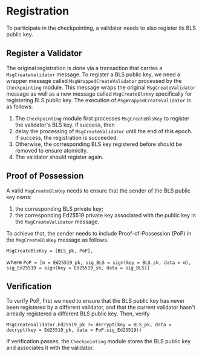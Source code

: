 # Registration

To participate in the checkpointing, a validator needs to also register its BLS public key.

## Register a Validator

The original registration is done via a transaction that carries a `MsgCreateValidator` message.
To register a BLS public key, we need a wrapper message called `MsgWrappedCreateValidator` processed by the `Checkpointing` module.
This message wraps the original `MsgCreateValidator` message as well as a new message called `MsgCreateBlsKey` specifically for registering BLS public key.
The execution of `MsgWrappedCreateValidator` is as follows.

1. The `Checkpointing` module first processes `MsgCreateBlsKey` to register the validator's BLS key. If success, then
2. delay the processing of `MsgCreateValidator` until the end of this epoch. If success, the registration is succeeded.
3. Otherwise, the corresponding BLS key registered before should be removed to ensure atomicity.
4. The validator should register again.

## Proof of Possession

A valid `MsgCreateBlsKey` needs to ensure that the sender of the BLS public key owns:
1. the corresponding BLS private key;
2. the corresponding Ed25519 private key associated with the public key in the `MsgCreateValidator` message.

To achieve that, the sender needs to include Proof-of-Possession (PoP) in the `MsgCreateBlsKey` message as follows.
```
MsgCreateBlsKey = [BLS_pk, PoP],
```
where `PoP = [m = Ed25519_pk, sig_BLS = sign(key = BLS_sk, data = m), sig_Ed25519 = sign(key = Ed25519_sk, data = sig_BLS)]`

## Verification

To verify PoP, first we need to ensure that the BLS public key has never been registered by a different validator,
and that the current validator hasn't already registered a different BLS public key. Then, verify

```
MsgCreateValidator.Ed25519_pk ?= decrypt(key = BLS_pk, data = decrypt(key = Ed25519_pk, data = PoP.sig_Ed25519))
```

If verification passes, the `Checkpointing` module stores the BLS public key and associates it with the validator.
